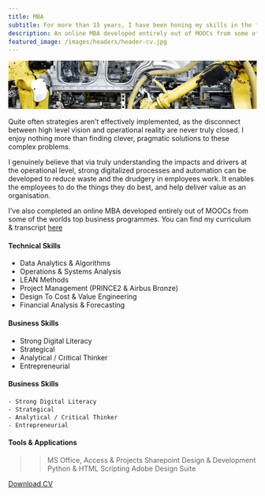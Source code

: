 ```yaml
---
title: MBA
subtitle: For more than 15 years, I have been honing my skills in the fields of operations, digitalization, cost reduction and project management within a variety of technical and strategic projects. This experience has been developed in various industries including automotive, aerospace and military.
description: An online MBA developed entirely out of MOOCs from some of the worlds top business programmes.CV, clint, bird, hamburg, germany, dtc, airbus, operations, mba, cost, reduction, digital, transformation, python, digitalization, big data, algorithms]
featured_image: /images/headers/header-cv.jpg
---
```


![](/images/headers/header-cv.jpg)

Quite often strategies aren’t effectively implemented, as the disconnect between high level vision and operational reality are never truly closed. I enjoy nothing more than finding clever, pragmatic solutions to these complex problems.

I genuinely believe that via truly understanding the impacts and drivers at the operational level, strong digitalized processes and automation can be developed to reduce waste and the drudgery in employees work. It enables the employees to do the things they do best, and help deliver value as an organisation.

I’ve also completed an online MBA developed entirely out of MOOCs from some of the worlds top business programmes. You can find my curriculum & transcript [here](https://www.clintbird.com/mba)

#### Technical Skills
* Data Analytics & Algorithms
* Operations & Systems Analysis
* LEAN Methods
* Project Management (PRINCE2 & Airbus Bronze)
* Design To Cost & Value Engineering
* Financial Analysis & Forecasting

#### Business Skills
* Strong Digital Literacy
* Strategical
* Analytical / Critical Thinker
* Entrepreneurial

#### Business Skills
    - Strong Digital Literacy
    - Strategical
    - Analytical / Critical Thinker
    - Entrepreneurial

#### Tools & Applications
>> MS Office, Access & Projects
>> Sharepoint Design & Development
>> Python & HTML Scripting
>> Adobe Design Suite

<a href="/files/Clint Bird - CV.pdf" class="button button--medium">Download CV</a>